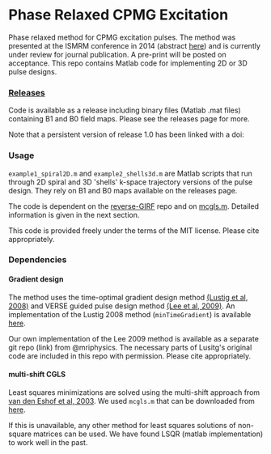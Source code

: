 # Phase Relaxed CPMG Excitation
Phase relaxed method for CPMG excitation pulses. The method was presented at the ISMRM conference in 2014 (abstract [here](https://kclpure.kcl.ac.uk/portal/files/38148970/0948.pdf)) and is currently under review for journal publication. A pre-print will be posted on acceptance. This repo contains Matlab code for implementing 2D or 3D pulse designs.

### [Releases](link)
Code is available as a release including binary files (Matlab .mat files) containing B1 and B0 field maps. Please see the releases page for more.

Note that a persistent version of release 1.0 has been linked with a doi:

### Usage
`example1_spiral2D.m` and `example2_shells3d.m` are Matlab scripts that run through 2D spiral and 3D 'shells' k-space trajectory versions of the pulse design. They rely on B1 and B0 maps available on the releases page.

The code is dependent on the [reverse-GIRF](link) repo and on [mcgls.m](http://m2matlabdb.ma.tum.de/download.jsp?MC_ID=3&SC_ID=10&MP_ID=126). Detailed information is given in the next section.

This code is provided freely under the terms of the MIT license. Please cite appropriately.

### Dependencies  

#### Gradient design
The method uses the time-optimal gradient design method [(Lustig et al, 2008)](http://doi.org/10.1109/TMI.2008.922699) and VERSE guided pulse design method [(Lee et al, 2009)](http://doi.org/10.1002/mrm.21950). An implementation of the Lustig 2008 method (`minTimeGradient`) is available  [here](http://www.eecs.berkeley.edu/~mlustig/Software.html).

Our own implementation of the Lee 2009 method is available as a separate git repo (link) from @mriphysics. The necessary parts of Lusitg's original code are included in this repo with permission. Please cite appropriately.

#### multi-shift CGLS
Least squares minimizations are solved using the multi-shift approach from [van den Eshof et al, 2003](http://doi.org/10.1016/j.apnum.2003.11.010). We used `mcgls.m` that can be downloaded from [here](http://m2matlabdb.ma.tum.de/download.jsp?MC_ID=3&SC_ID=10&MP_ID=126).

If this is unavailable, any other method for least squares solutions of non-square matrices can be used. We have found LSQR (matlab implementation) to work well in the past.
